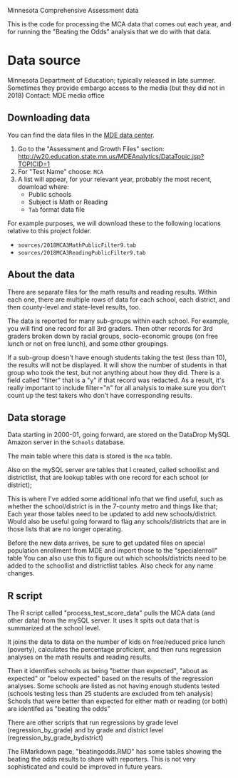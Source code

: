 Minnesota Comprehensive Assessment data

This is the code for processing the MCA data that comes out each year, and for running the "Beating the Odds" analysis that we do with that data. 

# Data source 

Minnesota Department of Education; typically released in late summer. Sometimes they provide embargo access to the media (but they did not in 2018)
Contact: MDE media office


## Downloading data

You can find the data files in the [MDE data center](http://w20.education.state.mn.us/MDEAnalytics/Data.jsp).

1. Go to the "Assessment and Growth Files" section: http://w20.education.state.mn.us/MDEAnalytics/DataTopic.jsp?TOPICID=1
1. For "Test Name" choose: `MCA`
1. A list will appear, for your relevant year, probably the most recent, download where:
   - Public schools
   - Subject is Math or Reading
   - `Tab` format data file

For example purposes, we will download these to the following locations relative to this project folder.

- `sources/2018MCA3MathPublicFilter9.tab`
- `sources/2018MCA3ReadingPublicFilter9.tab`



## About the data
There are separate files for the math results and reading results. Within each one, there are multiple rows of data for each school, each district, and then county-level and state-level results, too.

The data is reported for many sub-groups within each school. For example, you will find one record for all 3rd graders. Then other records for 3rd graders broken down by racial groups, socio-economic groups (on free lunch or not on free lunch), and some other groupings.

If a sub-group doesn't have enough students taking the test (less than 10), the results will not be displayed. It will show the number of students in that group who took the test, but not anything about how they did.
There is a field called "filter" that is a "y" if that record was redacted. As a result, it's really important to include filter="n" for all analysis to make sure you don't count up the test takers who don't have corresponding results.



## Data storage

Data starting in 2000-01, going forward, are stored on the DataDrop MySQL Amazon server in the `Schools` database.

The main table where this data is stored is the `mca` table.

Also on the mySQL server are tables that I created, called schoollist and districtlist, that are lookup tables with one record for each school (or district);

This is where I've added some additional info that we find useful, such as whether the school/district is in the 7-county metro and things like that; Each year
those tables need to be updated to add new schools/district. Would also be useful going forward to flag any schools/districts that are in those lists that are no longer operating.

Before the new data arrives, be sure to get updated files on special population enrollment from MDE and import those to the "specialenroll" table
You can also use this to figure out which schools/districts need to be added to the schoollist and districtlist tables. Also check for any name changes.


## R script

The R script called "process_test_score_data" pulls the MCA data (and other data) from the mySQL server. It uses 
It spits out data that is summarized at the school level. 

It joins the data to data on the number of kids on free/reduced price lunch (poverty), calculates the percentage proficient, and then runs regression analyses on the math results and reading results.

Then it identifies schools as being "better than expected", "about as expected" or "below expected" based on the results of the regression analyses.
Some schools are listed as not having enough students tested (schools testing less than 25 students are excluded from teh analysis)
Schools that were better than expected for either math or reading (or both) are identifed as "beating the odds"

There are other scripts that run regressions by grade level (regression_by_grade) and by grade and district level (regression_by_grade_bydistrict)

The RMarkdown page, "beatingodds.RMD" has some tables showing the beating the odds results to share with reporters. This is not very sophisticated
and could be improved in future years.
